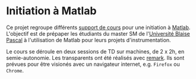 # Initiation à Matlab
Ce projet regroupe différents
[support de cours](https://niess.github.io/matlab-instru/) pour une initiation
à [Matlab](https://fr.wikipedia.org/wiki/MATLAB). L'objectif est de prépaper les
étudiants du master SM de l'[Université Blaise Pascal](www.univ-bpclermont.fr)
à l'utilisation de Matlab pour leurs projets d'instrumentation.

Le cours se déroule en deux sessions de TD sur machines, de 2 x 2h,
en semie-autonomie. Les transparents ont été réalisés avec
[remark](https://remarkjs.com). Ils sont prévues pour être visionés avec un
navigateur internet, e.g. `Firefox` ou `Chrome`.
